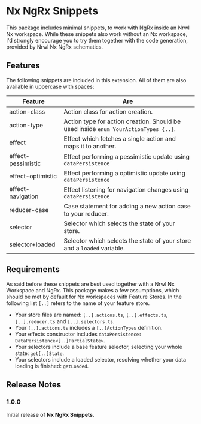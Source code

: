 # Nx NgRx Snippets

This package includes minimal snippets, to work with NgRx inside an Nrwl Nx workspace. While these snippets also work without an Nx workspace, I'd strongly encourage you to try them together with the code generation, provided by Nrwl Nx NgRx schematics.

## Features

The following snippets are included in this extension. All of them are also available in uppercase with spaces:

| Feature            | Are                                                                                 |
| ------------------ | ----------------------------------------------------------------------------------- |
| action-class       | Action class for action creation.                                                   |
| action-type        | Action type for action creation. Should be used inside `enum YourActionTypes {..}`. |
| effect             | Effect which fetches a single action and maps it to another.                        |
| effect-pessimistic | Effect performing a pessimistic update using `dataPersistence`                      |
| effect-optimistic  | Effect performing a optimistic update using `dataPersistence`                       |
| effect-navigation  | Effect listening for navigation changes using `dataPersistence`                     |
| reducer-case       | Case statement for adding a new action case to your reducer.                        |
| selector           | Selector which selects the state of your store.                                     |
| selector+loaded    | Selector which selects the state of your store and a `loaded` variable.             |

## Requirements

As said before these snippets are best used together with a Nrwl Nx Workspace and NgRx. This package makes a few assumptions, which should be met by default for Nx workspaces with Feature Stores. In the following list `[..]` refers to the name of your feature store.

- Your store files are named: `[..].actions.ts`, `[..].effects.ts`, `[..].reducer.ts` and `[..].selectors.ts`.
- Your `[..].actions.ts` includes a `[..]ActionTypes` definition.
- Your effects constructor includes `dataPersistence: DataPersistence<[..]PartialState>`.
- Your selectors include a base feature selector, selecting your whole state: `get[..]State`.
- Your selectors include a loaded selector, resolving whether your data loading is finished: `getLoaded`.

## Release Notes

### 1.0.0

Initial release of **Nx NgRx Snippets**.
